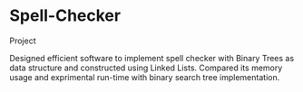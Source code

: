 # Spell-Checker
Project

Designed efficient software to implement spell checker with Binary Trees as data structure and constructed using Linked Lists. Compared its memory usage and exprimental run-time with binary search tree implementation.
